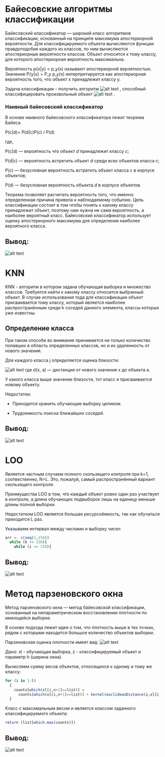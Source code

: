# Байесовские алгоритмы классификации
Байесовский классификатор — широкий класс алгоритмов классификации, основанный на принципе максимума апостериорной вероятности. Для классифицируемого объекта вычисляются функции правдоподобия каждого из классов, по ним вычисляются апостериорные вероятности классов. Объект относится к тому классу, для которого апостериорная вероятность максимальна. 

Вероятность p\{x|y\} = p_y(x) называют апостериорной вероятностью. Значение P\{y|x\} = P_y p_y(x) интерпретируется как апостериорная вероятность того, что объект x принадлежит классу y.

Задача классификации - получить алгоритм ![alt text](https://camo.githubusercontent.com/510e72a4d8abc6ab04c841af2afb1ea5fdb188ca/687474703a2f2f6c617465782e636f6465636f67732e636f6d2f7376672e6c617465783f253543696e6c696e652532306125334125354325334225323058253543746f25323059) , способный классифицировать произвольный объект ![alt text](https://camo.githubusercontent.com/fa468569b697b464a6963aaa0d3be61157d816f6/687474703a2f2f6c617465782e636f6465636f67732e636f6d2f7376672e6c617465783f253543696e6c696e6525323078253230253543696e25323058) .

### Наивный байесовский классификатор
В основе наивного байесовского классификатора лежит теорема Байеса.

P(c|d)= P(d|c)P(c) / P(d)
 
где,

P(c|d) — вероятность что объект $d$ принадлежит классу $c$;

P(d|c) — вероятность встретить объект $d$ среди всех объектов класса $c$;

P(c) — безусловная вероятность встретить объект класса $c$ в корпусе объектов;

P(d) — безусловная вероятность объекта $d$ в корпусе объектов.

Теорема позволяет расчитать вероятность того, что именно определенная причина привела к наблюдаемому событию. Цель классификации состоит в том чтобы понять к какому классу принадлежит объект, поэтому нам нужна не сама вероятность, а наиболее вероятный класс. Байесовский классификатор использует оценку апостериорного максимума для определения наиболее вероятного класса.

## Вывод:
![alt text](https://i.screenshot.net/s/55r0zh5)

# KNN
KNN - алгоритм в котором задана обучающая выборка и множество классов. Требуется найти к какому классу относится выбранный объект. В случае использования тода для классификации объект присваивается тому классу, который является наиболее распространённым среди k соседей данного элемента, классы которых уже известны.

## Определение класса

При таком способе во внимание принимается не только количество попавших в область определенных классов, но и их удаленность от нового значения.

Для каждого класса j определяется оценка близости:

![alt text](https://wikimedia.org/api/rest_v1/media/math/render/svg/3ade505a0c21f3115a7af19d1bb8244f4a1b63d8) где d(x, a) — дистанция от нового значения x до объекта а.

У какого класса выше значение близости, тот класс и присваивается новому объекту.

Недостатки:

 + Приходится хранить обучающие выборку целиком.

 + Трудоемкость поиска ближайших соседей.

## Вывод:
![alt text](https://i.screenshot.net/s/lq2yrtz)


# LOO

Является частным случаем полного скользящего контроля при k=1, соотвественно, N=L. Это, пожалуй, самый распространённый вариант скользящего контроля.

Преимущества LOO в том, что каждый объект ровно один раз участвует в контроле, а длина обучающих подвыборок лишь на единицу меньше длины полной выборки.

Недостатком LOO является большая ресурсоёмкость, так как обучаться приходится L раз. 

Указываем интервал между числами и выборку чисел
```R
arr <- c(seq(1,150))
  while (k <= 150){ 
    while (i <= 150){ 
 ```

## Вывод:
![alt text](https://i.screenshot.net/s/2xwy2b0)

# Метод парзеновского окна

Метод парзеновского окна — метод байесовской классификации, основанный на непараметрическом восстановлении плотности по имеющейся выборке.

В основе подхода лежит идея о том, что плотность выше в тех точках, рядом с которыми находится большое количество объектов выборки.

Парзеновская оценка плотности имеет вид:
![alt text](http://www.machinelearning.ru/mimetex/?p_{y,h}(x)%20=%20\frac{1}{l_y%20V(h)}%20\sum_{i=1}^l%20[y_i%20=%20y]%20K(\frac{\rho(x,%20x_i)}{h}))

Дано: xl - обучающая выборка, z - классифицируемый объект и параметр h (ширина окна).

Вычисляем сумму весов объектов, относящихся к одному и тому же классу:

```R
for (i in 1:l)
  {
    counts[which(xl[i,n+1]==list)] =
      counts[which(xl[i,n+1]==list)] + kernel(euclideanDistance(z,xl[i,1:n])/h)
  }
  ```
  
Класс с максимальным весом и является классом заданного классифицируемого объекта:

```R
return (list[which.max(counts)])
```

## Вывод:
![alt text](https://i.screenshot.net/s/nrlm9id)



